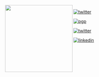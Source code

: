 <img align="left" width="220" src="https://freepngimg.com/thumb/minecraft/80468-art-green-minecraft-pixel-text-hq-image-free-png.png">

[![twitter](https://img.shields.io/badge/-jack5341-313131?style=flat-square&labelColor=098c00&logo=github&logoColor=white&color=)](https://github.com/jack5341)

[![pgp](https://img.shields.io/badge/pgp-PGP--Key-313131?style=flat-square&labelColor=098c00&color=)](https://github.com/jack5341.gpg)

[![twitter](https://img.shields.io/badge/-0jack5341_-313131?style=flat-square&labelColor=098c00&logo=twitter&logoColor=white&color=)](https://twitter.com/0jack5341)

[![linkedin](https://img.shields.io/badge/-nedim--akar-313131?style=flat-square&labelColor=098c00&logo=linkedin&logoColor=white&color=)](https://www.linkedin.com/in/nedim-akar/)
